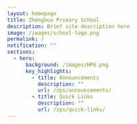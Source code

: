 ```yaml
---
layout: homepage
title: Zhenghua Primary School
description: Brief site description here
image: /images/school-logo.png
permalink: /
notification: ""
sections:
  - hero:
      background: /images/HP6.png
      key_highlights:
        - title: Announcements
          description: ""
          url: /zps/announcements/
        - title: Quick Links
          description: ""
          url: /zps/quick-links/
---
```

